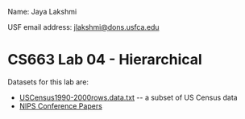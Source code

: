 Name: Jaya Lakshmi

USF email address: jlakshmi@dons.usfca.edu


# CS663 Lab 04 - Hierarchical

Datasets for this lab are:

* [USCensus1990-2000rows.data.txt](USCensus1990-2000rows.data.txt) -- a subset of US Census data
* [NIPS Conference Papers](https://archive.ics.uci.edu/ml/datasets/NIPS+Conference+Papers+1987-2015#)
